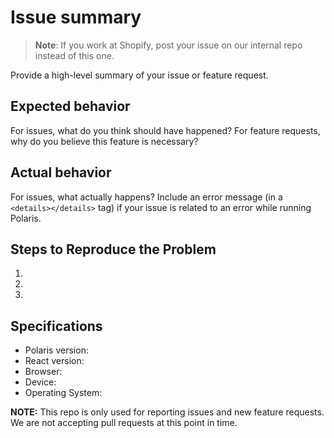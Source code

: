 # Issue summary

> **Note**: If you work at Shopify, post your issue on our internal repo instead of this one.

Provide a high-level summary of your issue or feature request.

## Expected behavior

For issues, what do you think should have happened? For feature requests, why do you believe this feature is necessary?

## Actual behavior

For issues, what actually happens? Include an error message (in a `<details></details>` tag) if your issue is related to an error while running Polaris.

## Steps to Reproduce the Problem

1.
1.
1.

## Specifications

- Polaris version:
- React version:
- Browser:
- Device:
- Operating System:

**NOTE:** This repo is only used for reporting issues and new feature requests. We are not accepting pull requests at this point in time.
